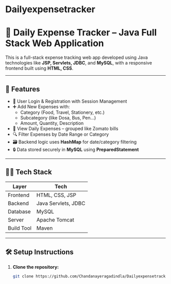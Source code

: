 # Dailyexpensetracker
# 💸 Daily Expense Tracker – Java Full Stack Web Application

This is a full-stack expense tracking web app developed using Java technologies like **JSP, Servlets, JDBC**, and **MySQL**, with a responsive frontend built using **HTML, CSS**.

---

## 🚀 Features

- 👤 User Login & Registration with Session Management
- ➕ Add New Expenses with:
  - Category (Food, Travel, Stationery, etc.)
  - Subcategory (like Dosa, Bus, Pen...)
  - Amount, Quantity, Description
- 📅 View Daily Expenses – grouped like Zomato bills
- 🔍 Filter Expenses by Date Range or Category
- 🗃️ Backend logic uses **HashMap** for date/category filtering
- 🔒 Data stored securely in **MySQL** using **PreparedStatement**

---

## 🧑‍💻 Tech Stack

| Layer       | Tech                             |
|-------------|----------------------------------|
| Frontend    | HTML, CSS, JSP                   |
| Backend     | Java Servlets, JDBC              |
| Database    | MySQL                            |
| Server      | Apache Tomcat                    |
| Build Tool  | Maven                            |

---

## 🛠️ Setup Instructions

1. **Clone the repository:**

   ```bash
   git clone https://github.com/Chandanayeragadindla/Dailyexpensetracker.git
